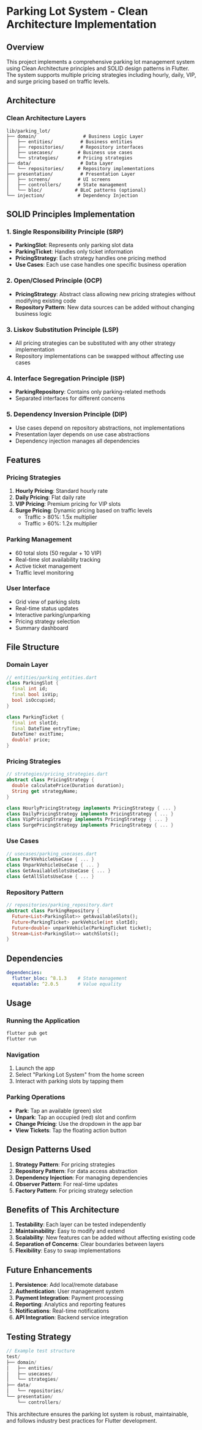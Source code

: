 # Parking Lot System - Clean Architecture Implementation

## Overview
This project implements a comprehensive parking lot management system using Clean Architecture principles and SOLID design patterns in Flutter. The system supports multiple pricing strategies including hourly, daily, VIP, and surge pricing based on traffic levels.

## Architecture

### Clean Architecture Layers

```
lib/parking_lot/
├── domain/                 # Business Logic Layer
│   ├── entities/          # Business entities
│   ├── repositories/      # Repository interfaces
│   ├── usecases/         # Business use cases
│   └── strategies/       # Pricing strategies
├── data/                  # Data Layer
│   └── repositories/     # Repository implementations
├── presentation/          # Presentation Layer
│   ├── screens/          # UI screens
│   ├── controllers/      # State management
│   └── bloc/            # BLoC patterns (optional)
└── injection/            # Dependency Injection
```

## SOLID Principles Implementation

### 1. Single Responsibility Principle (SRP)
- **ParkingSlot**: Represents only parking slot data
- **ParkingTicket**: Handles only ticket information
- **PricingStrategy**: Each strategy handles one pricing method
- **Use Cases**: Each use case handles one specific business operation

### 2. Open/Closed Principle (OCP)
- **PricingStrategy**: Abstract class allowing new pricing strategies without modifying existing code
- **Repository Pattern**: New data sources can be added without changing business logic

### 3. Liskov Substitution Principle (LSP)
- All pricing strategies can be substituted with any other strategy implementation
- Repository implementations can be swapped without affecting use cases

### 4. Interface Segregation Principle (ISP)
- **ParkingRepository**: Contains only parking-related methods
- Separated interfaces for different concerns

### 5. Dependency Inversion Principle (DIP)
- Use cases depend on repository abstractions, not implementations
- Presentation layer depends on use case abstractions
- Dependency injection manages all dependencies

## Features

### Pricing Strategies
1. **Hourly Pricing**: Standard hourly rate
2. **Daily Pricing**: Flat daily rate
3. **VIP Pricing**: Premium pricing for VIP slots
4. **Surge Pricing**: Dynamic pricing based on traffic levels
   - Traffic > 80%: 1.5x multiplier
   - Traffic > 60%: 1.2x multiplier

### Parking Management
- 60 total slots (50 regular + 10 VIP)
- Real-time slot availability tracking
- Active ticket management
- Traffic level monitoring

### User Interface
- Grid view of parking slots
- Real-time status updates
- Interactive parking/unparking
- Pricing strategy selection
- Summary dashboard

## File Structure

### Domain Layer
```dart
// entities/parking_entities.dart
class ParkingSlot {
  final int id;
  final bool isVip;
  bool isOccupied;
}

class ParkingTicket {
  final int slotId;
  final DateTime entryTime;
  DateTime? exitTime;
  double? price;
}
```

### Pricing Strategies
```dart
// strategies/pricing_strategies.dart
abstract class PricingStrategy {
  double calculatePrice(Duration duration);
  String get strategyName;
}

class HourlyPricingStrategy implements PricingStrategy { ... }
class DailyPricingStrategy implements PricingStrategy { ... }
class VipPricingStrategy implements PricingStrategy { ... }
class SurgePricingStrategy implements PricingStrategy { ... }
```

### Use Cases
```dart
// usecases/parking_usecases.dart
class ParkVehicleUseCase { ... }
class UnparkVehicleUseCase { ... }
class GetAvailableSlotsUseCase { ... }
class GetAllSlotsUseCase { ... }
```

### Repository Pattern
```dart
// repositories/parking_repository.dart
abstract class ParkingRepository {
  Future<List<ParkingSlot>> getAvailableSlots();
  Future<ParkingTicket> parkVehicle(int slotId);
  Future<double> unparkVehicle(ParkingTicket ticket);
  Stream<List<ParkingSlot>> watchSlots();
}
```

## Dependencies

```yaml
dependencies:
  flutter_bloc: ^8.1.3    # State management
  equatable: ^2.0.5       # Value equality
```

## Usage

### Running the Application
```bash
flutter pub get
flutter run
```

### Navigation
1. Launch the app
2. Select "Parking Lot System" from the home screen
3. Interact with parking slots by tapping them

### Parking Operations
- **Park**: Tap an available (green) slot
- **Unpark**: Tap an occupied (red) slot and confirm
- **Change Pricing**: Use the dropdown in the app bar
- **View Tickets**: Tap the floating action button

## Design Patterns Used

1. **Strategy Pattern**: For pricing strategies
2. **Repository Pattern**: For data access abstraction
3. **Dependency Injection**: For managing dependencies
4. **Observer Pattern**: For real-time updates
5. **Factory Pattern**: For pricing strategy selection

## Benefits of This Architecture

1. **Testability**: Each layer can be tested independently
2. **Maintainability**: Easy to modify and extend
3. **Scalability**: New features can be added without affecting existing code
4. **Separation of Concerns**: Clear boundaries between layers
5. **Flexibility**: Easy to swap implementations

## Future Enhancements

1. **Persistence**: Add local/remote database
2. **Authentication**: User management system
3. **Payment Integration**: Payment processing
4. **Reporting**: Analytics and reporting features
5. **Notifications**: Real-time notifications
6. **API Integration**: Backend service integration

## Testing Strategy

```dart
// Example test structure
test/
├── domain/
│   ├── entities/
│   ├── usecases/
│   └── strategies/
├── data/
│   └── repositories/
└── presentation/
    └── controllers/
```

This architecture ensures the parking lot system is robust, maintainable, and follows industry best practices for Flutter development.
